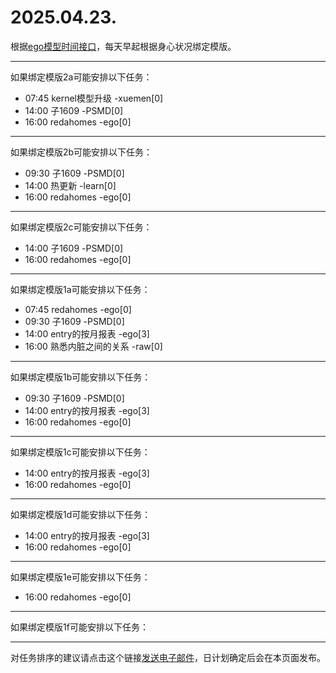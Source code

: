 # 2025.04.23.

根据[ego模型时间接口](https://gitee.com/hyg/blog/blob/master/timeflow.md)，每天早起根据身心状况绑定模版。

---
如果绑定模版2a可能安排以下任务：

- 07:45	kernel模型升级 -xuemen[0]
- 14:00	子1609 -PSMD[0]
- 16:00	redahomes -ego[0]

---
如果绑定模版2b可能安排以下任务：

- 09:30	子1609 -PSMD[0]
- 14:00	热更新 -learn[0]
- 16:00	redahomes -ego[0]

---
如果绑定模版2c可能安排以下任务：

- 14:00	子1609 -PSMD[0]
- 16:00	redahomes -ego[0]

---
如果绑定模版1a可能安排以下任务：

- 07:45	redahomes -ego[0]
- 09:30	子1609 -PSMD[0]
- 14:00	entry的按月报表 -ego[3]
- 16:00	熟悉内脏之间的关系 -raw[0]

---
如果绑定模版1b可能安排以下任务：

- 09:30	子1609 -PSMD[0]
- 14:00	entry的按月报表 -ego[3]
- 16:00	redahomes -ego[0]

---
如果绑定模版1c可能安排以下任务：

- 14:00	entry的按月报表 -ego[3]
- 16:00	redahomes -ego[0]

---
如果绑定模版1d可能安排以下任务：

- 14:00	entry的按月报表 -ego[3]
- 16:00	redahomes -ego[0]

---
如果绑定模版1e可能安排以下任务：

- 16:00	redahomes -ego[0]

---
如果绑定模版1f可能安排以下任务：


---
对任务排序的建议请点击这个链接<a href="mailto:huangyg@mars22.com?subject=关于2025.04.23.任务排序的建议&body=date: 2025.04.23.%0D%0Afile: ../../blog/release/time/d.20250423.md%0D%0A---请勿修改邮件主题及以上内容---%0D%0A">发送电子邮件</a>，日计划确定后会在本页面发布。